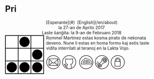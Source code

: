 Pri
===

<center>[Esperante](#)  [English](/en/about)</center>
<center>la 27-an de Aprilo 2017</center>
<center>Laste ŝanĝita: la 9-an de Februaro 2018</center>

<img style="margin-right: 0.5em; margin-bottom: 0.5em;" src="/bildoj/ebzzry.jpg" alt="Ve!" title="Ve!" align="left" />
Rommel Martinez estas kosma pirato de nekonata deveno. Nune li estas en homa formo kaj estis laste vidita interrilati al teranoj en la Lakta Vojo.

[![ebzzry@ebzzry.io](/bildoj/icon_mail_01_48x48.png "ebzzry@ebzzry.io")](mailto:ebzzry@ebzzry.io) [![github.com/ebzzry](/bildoj/icon_github_01_48x48.png "GitHub")](https://github.com/ebzzry)  [![ebzzry.deviantart.com](/bildoj/icon_deviantart_01_48x48.png "DeviantArt")](https://ebzzry.deviantart.com) [![Steam](/bildoj/icon_steam_01_48x48.png "Steam")](https://steamcommunity.com/id/ebzzry/) [![GPG](/bildoj/icon_gnupg_01_48x48.png "GPG")](/sxlosiloj/ebzzry-gnupg.pub) 

